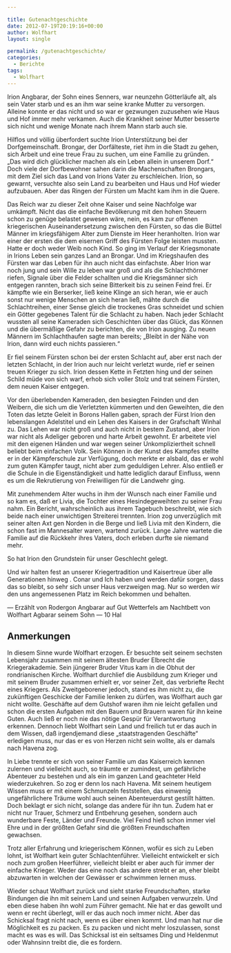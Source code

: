 ```yaml
---

title: Gutenachtgeschichte
date: 2012-07-19T20:19:16+00:00
author: Wolfhart
layout: single

permalink: /gutenachtgeschichte/
categories:
  - Berichte
tags:
  - Wolfhart
---
```

Irion Angbarar, der Sohn eines Senners, war neunzehn Götterläufe alt, als sein Vater starb und es an ihm war seine kranke Mutter zu versorgen. Alleine konnte er das nicht und so war er gezwungen zuzusehen wie Haus und Hof immer mehr verkamen. Auch die Krankheit seiner Mutter besserte sich nicht und wenige Monate nach ihrem Mann starb auch sie.<!--more-->



Hilflos und völlig überfordert suchte Irion Unterstützung bei der Dorfgemeinschaft. Brongar, der Dorfälteste, riet ihm in die Stadt zu gehen, sich Arbeit und eine treue Frau zu suchen, um eine Familie zu gründen. &#8222;Das wird dich glücklicher machen als ein Leben allein in unserem Dorf.&#8220; Doch viele der Dorfbewohner sahen darin die Machenschaften Brongars, mit dem Ziel sich das Land von Irions Vater zu erschleichen. Irion, so gewarnt, versuchte also sein Land zu bearbeiten und Haus und Hof wieder aufzubauen. Aber das Ringen der Fürsten um Macht kam ihm in die Quere.

Das Reich war zu dieser Zeit ohne Kaiser und seine Nachfolge war umkämpft. Nicht das die einfache Bevölkerung mit den hohen Steuern schon zu genüge belastet gewesen wäre, nein, es kam zur offenen kriegerischen Auseinandersetzung zwischen den Fürsten, so das die Büttel Männer im kriegsfähigem Alter zum Dienste im Heer heranholten. Irion war einer der ersten die dem eisernen Griff des Fürsten Folge leisten mussten. Hatte er doch weder Weib noch Kind. So ging im Verlauf der Kriegsmonate in Irions Leben sein ganzes Land an Brongar. Und im Kriegshaufen des Fürsten war das Leben für ihn auch nicht das einfachste. Aber Irion war noch jung und sein Wille zu leben war groß und als die Schlachthörner riefen, Signale über die Felder schallten und die Kriegsmänner sich entgegen rannten, brach sich seine Bitterkeit bis zu seinen Feind frei. Er kämpfte wie ein Berserker, ließ keine Klinge an sich heran, wie er auch sonst nur wenige Menschen an sich heran ließ, mähte durch die Schlachtreihen, einer Sense gleich die trockenes Gras schneidet und schien ein Götter gegebenes Talent für die Schlacht zu haben. Nach jeder Schlacht wussten all seine Kameraden sich Geschichten über das Glück, das Können und die übermäßige Gefahr zu berichten, die von Irion ausging. Zu neuen Männern im Schlachthaufen sagte man bereits; &#8222;Bleibt in der Nähe von Irion, dann wird euch nichts passieren.&#8220;

Er fiel seinem Fürsten schon bei der ersten Schlacht auf, aber erst nach der letzten Schlacht, in der Irion auch nur leicht verletzt wurde, rief er seinen treuen Krieger zu sich. Irion dessen Kette in Fetzten hing und der seinen Schild müde von sich warf, erhob sich voller Stolz und trat seinem Fürsten, dem neuen Kaiser entgegen.

Vor den überlebenden Kameraden, den besiegten Feinden und den Weibern, die sich um die Verletzten kümmerten und den Geweihten, die den Toten das letzte Geleit in Borons Hallen gaben, sprach der Fürst Irion den lebenslangen Adelstitel und ein Lehen des Kaisers in der Grafschaft Winhal zu. Das Lehen war nicht groß und auch nicht in bestem Zustand, aber Irion war nicht als Adeliger geboren und harte Arbeit gewohnt. Er arbeitete viel mit den eigenen Händen und war wegen seiner Unkompliziertheit schnell beliebt beim einfachen Volk. Sein Können in der Kunst des Kampfes stellte er in der Kämpferschule zur Verfügung, doch merkte er alsbald, das er wohl zum guten Kämpfer taugt, nicht aber zum geduldigen Lehrer. Also entließ er die Schule in die Eigenständigkeit und hatte lediglich darauf Einfluss, wenn es um die Rekrutierung von Freiwilligen für die Landwehr ging.

Mit zunehmendem Alter wuchs in ihm der Wunsch nach einer Familie und so kam es, daß er Livia, die Tochter eines Hesindegeweihten zu seiner Frau nahm. Ein Bericht, wahrscheinlich aus ihrem Tagebuch beschreibt, wie sich beide nach einer unwichtigen Streiterei trennten. Irion zog unverzüglich mit seiner alten Axt gen Norden in die Berge und ließ Livia mit den Kindern, die schon fast im Mannesalter waren, wartend zurück. Lange Jahre wartete die Familie auf die Rückkehr ihres Vaters, doch erleben durfte sie niemand mehr.

So hat Irion den Grundstein für unser Geschlecht gelegt.

Und wir halten fest an unserer Kriegertradition und Kaisertreue über alle Generationen hinweg . Conar und Ich haben und werden dafür sorgen, dass das so bleibt, so sehr sich unser Haus verzweigen mag. Nur so werden wir den uns angemessenen Platz im Reich bekommen und behalten.

&#8212; Erzählt von Rodergon Angbarar auf Gut Wetterfels am Nachtbett von Wolfhart Agbarar seinem Sohn &#8212; 10 Hal

## Anmerkungen

In diesem Sinne wurde Wolfhart erzogen. Er besuchte seit seinem sechsten Lebensjahr zusammen mit seinem ältesten Bruder Elbrecht die Kriegerakademie. Sein jüngerer Bruder Vitus kam in die Obhut der rondrianischen Kirche. Wolfhart durchlief die Ausbildung zum Krieger und mit seinem Bruder zusammen erhielt er, vor seiner Zeit, das verbriefte Recht eines Kriegers. Als Zweitgeborener jedoch, stand es ihm nicht zu, die zukünftigen Geschicke der Familie lenken zu dürfen, was Wolfhart auch gar nicht wollte. Geschäfte auf dem Gutshof waren ihm nie leicht gefallen und schon die ersten Aufgaben mit den Bauern und Brauern waren für ihn keine Guten. Auch ließ er noch nie das nötige Gespür für Verantwortung erkennen. Dennoch liebt Wolfhart sein Land und freilich tut er das auch in dem Wissen, daß irgendjemand diese &#8222;staatstragenden Geschäfte&#8220; erledigen muss, nur das er es von Herzen nicht sein wollte, als er damals nach Havena zog.

In Liebe trennte er sich von seiner Familie um das Kaiserreich kennen zulernen und vielleicht auch, so träumte er zumindest, um gefährliche Abenteuer zu bestehen und als ein im ganzen Land geachteter Held wiederzukehren. So zog er denn los nach Havena. Mit seinem heutigem Wissen muss er mit einem Schmunzeln feststellen, das einwenig ungefährlichere Träume wohl auch seinen Abenteuerdurst gestillt hätten. Doch beklagt er sich nicht, solange das andere für ihn tun. Zudem hat er nicht nur Trauer, Schmerz und Entbehrung gesehen, sondern auch wunderbare Feste, Länder und Freunde. Viel Feind hieß schon immer viel Ehre und in der größten Gefahr sind die größten Freundschaften gewachsen.

Trotz aller Erfahrung und kriegerischem Können, wofür es sich zu Leben lohnt, ist Wolfhart kein guter Schlachtenführer. Vielleicht entwickelt er sich noch zum großen Heerführer, vielleicht bleibt er aber auch für immer der einfache Krieger. Weder das eine noch das andere strebt er an, eher bleibt abzuwarten in welchen der Gewässer er schwimmen lernen muss.

Wieder schaut Wolfhart zurück und sieht starke Freundschaften, starke Bindungen die ihn mit seinem Land und seinen Aufgaben verwurzeln. Und eben diese haben ihn wohl zum Führer gemacht. Nie hat er das gewollt und wenn er recht überlegt, will er das auch noch immer nicht. Aber das Schicksal fragt nicht nach, wenn es über einen kommt. Und man hat nur die Möglichkeit es zu packen. Es zu packen und nicht mehr loszulassen, sonst macht es was es will. Das Schicksal ist ein seltsames Ding und Heldenmut oder Wahnsinn treibt die, die es fordern.
